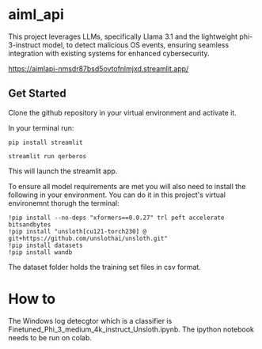 # aiml_api
This project leverages LLMs, specifically Llama 3.1 and the lightweight phi-3-instruct model, to detect malicious OS events, ensuring seamless integration with existing systems for enhanced cybersecurity.

https://aimlapi-nmsdr87bsd5ovtofnlmjxd.streamlit.app/

## Get Started
Clone the github repository in your virtual environment and activate it.

In your terminal run:

```
pip install streamlit
```
```
streamlit run qerberos
```
This will launch the streamlit app.

To ensure all model requirements are met you will also need to install the following in your environment. You can do it in this project's virtual environemnt thorugh the terminal:
```
!pip install --no-deps "xformers==0.0.27" trl peft accelerate bitsandbytes
!pip install "unsloth[cu121-torch230] @ git+https://github.com/unslothai/unsloth.git"
!pip install datasets
!pip install wandb
```

The dataset folder holds the training set files in csv format.

# How to 

The Windows log detecgtor which is a classifier is Finetuned_Phi_3_medium_4k_instruct_Unsloth.ipynb.  The ipython notebook needs to be run on colab.




